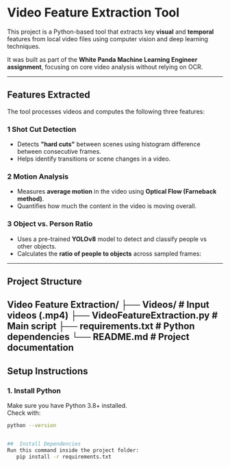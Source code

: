 #  Video Feature Extraction Tool 

This project is a Python-based tool that extracts key **visual** and **temporal** features from local video files using computer vision and deep learning techniques.

It was built as part of the **White Panda Machine Learning Engineer assignment**, focusing on core video analysis without relying on OCR.

---

##  Features Extracted

The tool processes videos and computes the following three features:

### 1 Shot Cut Detection
- Detects **"hard cuts"** between scenes using histogram difference between consecutive frames.
- Helps identify transitions or scene changes in a video.

### 2 Motion Analysis
- Measures **average motion** in the video using **Optical Flow (Farneback method)**.
- Quantifies how much the content in the video is moving overall.

### 3 Object vs. Person Ratio
- Uses a pre-trained **YOLOv8** model to detect and classify people vs other objects.
- Calculates the **ratio of people to objects** across sampled frames:



---

##  Project Structure

Video Feature Extraction/
├── Videos/ #  Input videos (.mp4)
├── VideoFeatureExtraction.py #  Main script
├── requirements.txt #  Python dependencies
└── README.md #  Project documentation
---

##  Setup Instructions

### 1. Install Python
Make sure you have Python 3.8+ installed.  
Check with:
```bash
python --version


##  Install Dependencies
Run this command inside the project folder:
   pip install -r requirements.txt
